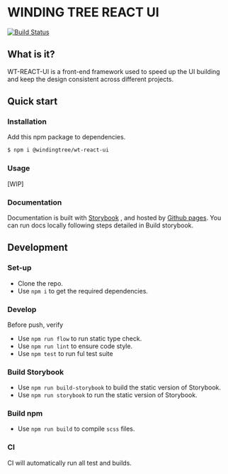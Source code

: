 # WINDING TREE REACT UI
[![Build Status](https://travis-ci.org/windingtree/wt-ui.svg?branch=v1.0.0)](https://travis-ci.org/windingtree/wt-ui)

## What is it?
WT-REACT-UI is a front-end framework used to speed up the UI building and keep the design consistent across different projects.

## Quick start
### Installation
Add this npm package to dependencies.

```bash
$ npm i @windingtree/wt-react-ui
```

### Usage
[WIP]

### Documentation
Documentation is built with [Storybook](https://storybook.js.org/) , and hosted by [Github pages](https://ui.windingtree.com/).
You can run docs locally following steps detailed in Build storybook.

## Development
### Set-up
* Clone the repo.
* Use `npm i` to get the required dependencies.

### Develop
Before push, verify
* Use `npm run flow` to run static type check.
* Use `npm run lint` to ensure code style.
* Use `npm test` to run ful test suite

### Build Storybook
* Use `npm run build-storybook` to build the static version of Storybook.
* Use `npm run storybook` to run the static version of Storybook.

### Build npm
* Use `npm run build` to compile `scss` files.

### CI
CI will automatically run all test and builds.
